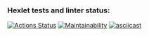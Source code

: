 ### Hexlet tests and linter status:
[![Actions Status](https://github.com/prvmjsky/java-project-61/actions/workflows/hexlet-check.yml/badge.svg)](https://github.com/prvmjsky/java-project-61/actions)
[![Maintainability](https://api.codeclimate.com/v1/badges/607d449d4c93834a7de5/maintainability)](https://codeclimate.com/github/prvmjsky/java-project-61/maintainability)
[![asciicast](https://asciinema.org/a/auuc7OVnZsoYAoikI90O8XTq4.svg)](https://asciinema.org/a/auuc7OVnZsoYAoikI90O8XTq4)
